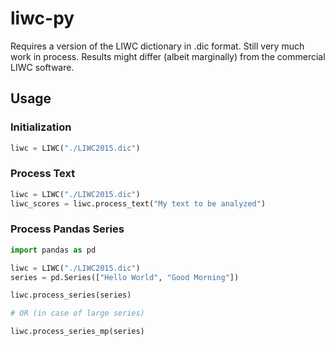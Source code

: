 # liwc-py

Requires a version of the LIWC dictionary in .dic format. Still very much work in process. Results might differ (albeit marginally) from the commercial LIWC software.

## Usage 

### Initialization

```python
liwc = LIWC("./LIWC2015.dic")
```

### Process Text

```python
liwc = LIWC("./LIWC2015.dic")
liwc_scores = liwc.process_text("My text to be analyzed")
```

### Process Pandas Series

```python
import pandas as pd 

liwc = LIWC("./LIWC2015.dic")
series = pd.Series(["Hello World", "Good Morning"])

liwc.process_series(series)

# OR (in case of large series)

liwc.process_series_mp(series)

```